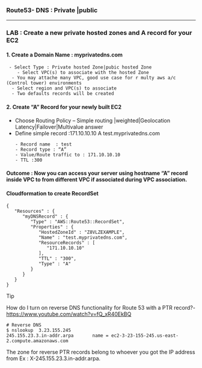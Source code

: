 
### Route53- DNS : Private |public
-------------------------------------------------------

### LAB : Create a new private hosted zones and A record for your EC2
#### 1. Create a Domain Name : myprivatedns.com  
```
 - Select Type : Private hosted Zone|pubic hosted Zone  
	- Select VPC(s) to associate with the hosted Zone
  - You may attache many VPC, good use case for r multy aws a/c (Control tower) environments
  - Select region and VPC(s) to associate
  - Two defaults records will be created
```
#### 2.	Create “A” Record for your newly built EC2 
- Choose Routing Policy – Simple routing |weighted|Geolocation Latency|Failover|Multivalue answer 
- Define simple record :171.10.10.10  A test.myprivatedns.com
  ```
  - Record name  : test
  - Record type : “A”
  - Value/Route traffic to : 171.10.10.10
  - TTL :300
  ```
####	Outcome : Now you can access your server using hostname “A” record inside VPC to from different VPC if associated during VPC association.

####   Cloudformation to create RecordSet
```
{
   "Resources" : {
      "myDNSRecord" : {
         "Type" : "AWS::Route53::RecordSet",
         "Properties" : {
            "HostedZoneId" : "Z8VLZEXAMPLE",
            "Name" : "test.myprivatedns.com",
            "ResourceRecords" : [
               "171.10.10.10"
            ],
            "TTL" : "300",
            "Type" : "A"
         }
      }
   }
}
```
> [!TIP]
> How do I turn on reverse DNS functionality for Route 53 with a PTR record?- https://www.youtube.com/watch?v=fQ_xR40EkBQ

```
# Reverse DNS 
$ nslookup  3.23.155.245
245.155.23.3.in-addr.arpa       name = ec2-3-23-155-245.us-east-2.compute.amazonaws.com

```
The zone for reverse PTR records belong to whoever you got the IP address from
Ex : X-245.155.23.3.in-addr.arpa.
 
